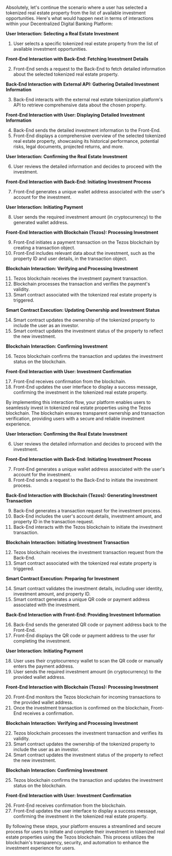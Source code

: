 Absolutely, let's continue the scenario where a user has selected a tokenized real estate property from the list of available investment opportunities. Here's what would happen next in terms of interactions within your Decentralized Digital Banking Platform:

**User Interaction: Selecting a Real Estate Investment**

1. User selects a specific tokenized real estate property from the list of available investment opportunities.

**Front-End Interaction with Back-End: Fetching Investment Details**

2. Front-End sends a request to the Back-End to fetch detailed information about the selected tokenized real estate property.

**Back-End Interaction with External API: Gathering Detailed Investment Information**

3. Back-End interacts with the external real estate tokenization platform's API to retrieve comprehensive data about the chosen property.

**Front-End Interaction with User: Displaying Detailed Investment Information**

4. Back-End sends the detailed investment information to the Front-End.
5. Front-End displays a comprehensive overview of the selected tokenized real estate property, showcasing its historical performance, potential risks, legal documents, projected returns, and more.

**User Interaction: Confirming the Real Estate Investment**

6. User reviews the detailed information and decides to proceed with the investment.

**Front-End Interaction with Back-End: Initiating Investment Process**

7. Front-End generates a unique wallet address associated with the user's account for the investment.

**User Interaction: Initiating Payment**

8. User sends the required investment amount (in cryptocurrency) to the generated wallet address.

**Front-End Interaction with Blockchain (Tezos): Processing Investment**

9. Front-End initiates a payment transaction on the Tezos blockchain by creating a transaction object.
10. Front-End includes relevant data about the investment, such as the property ID and user details, in the transaction object.

**Blockchain Interaction: Verifying and Processing Investment**

11. Tezos blockchain receives the investment payment transaction.
12. Blockchain processes the transaction and verifies the payment's validity.
13. Smart contract associated with the tokenized real estate property is triggered.

**Smart Contract Execution: Updating Ownership and Investment Status**

14. Smart contract updates the ownership of the tokenized property to include the user as an investor.
15. Smart contract updates the investment status of the property to reflect the new investment.

**Blockchain Interaction: Confirming Investment**

16. Tezos blockchain confirms the transaction and updates the investment status on the blockchain.

**Front-End Interaction with User: Investment Confirmation**

17. Front-End receives confirmation from the blockchain.
18. Front-End updates the user interface to display a success message, confirming the investment in the tokenized real estate property.

By implementing this interaction flow, your platform enables users to seamlessly invest in tokenized real estate properties using the Tezos blockchain. The blockchain ensures transparent ownership and transaction verification, providing users with a secure and reliable investment experience.

**User Interaction: Confirming the Real Estate Investment**

6. User reviews the detailed information and decides to proceed with the investment.

**Front-End Interaction with Back-End: Initiating Investment Process**

7. Front-End generates a unique wallet address associated with the user's account for the investment.
8. Front-End sends a request to the Back-End to initiate the investment process.

**Back-End Interaction with Blockchain (Tezos): Generating Investment Transaction**

9. Back-End generates a transaction request for the investment process.
10. Back-End includes the user's account details, investment amount, and property ID in the transaction request.
11. Back-End interacts with the Tezos blockchain to initiate the investment transaction.

**Blockchain Interaction: Initiating Investment Transaction**

12. Tezos blockchain receives the investment transaction request from the Back-End.
13. Smart contract associated with the tokenized real estate property is triggered.

**Smart Contract Execution: Preparing for Investment**

14. Smart contract validates the investment details, including user identity, investment amount, and property ID.
15. Smart contract generates a unique QR code or payment address associated with the investment.

**Back-End Interaction with Front-End: Providing Investment Information**

16. Back-End sends the generated QR code or payment address back to the Front-End.
17. Front-End displays the QR code or payment address to the user for completing the investment.

**User Interaction: Initiating Payment**

18. User uses their cryptocurrency wallet to scan the QR code or manually enters the payment address.
19. User sends the required investment amount (in cryptocurrency) to the provided wallet address.

**Front-End Interaction with Blockchain (Tezos): Processing Investment**

20. Front-End monitors the Tezos blockchain for incoming transactions to the provided wallet address.
21. Once the investment transaction is confirmed on the blockchain, Front-End receives a confirmation.

**Blockchain Interaction: Verifying and Processing Investment**

22. Tezos blockchain processes the investment transaction and verifies its validity.
23. Smart contract updates the ownership of the tokenized property to include the user as an investor.
24. Smart contract updates the investment status of the property to reflect the new investment.

**Blockchain Interaction: Confirming Investment**

25. Tezos blockchain confirms the transaction and updates the investment status on the blockchain.

**Front-End Interaction with User: Investment Confirmation**

26. Front-End receives confirmation from the blockchain.
27. Front-End updates the user interface to display a success message, confirming the investment in the tokenized real estate property.

By following these steps, your platform ensures a streamlined and secure process for users to initiate and complete their investment in tokenized real estate properties using the Tezos blockchain. This process utilizes the blockchain's transparency, security, and automation to enhance the investment experience for users.
